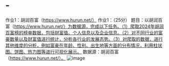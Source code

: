 # -
作业1：胡润百富（https://www.hurun.net/）
作业1：（25分）
题目：以胡润百富（https://www.hurun.net/）为数据源，完成以下任务。（1）爬取2024年胡润百富榜的榜单数据，包括财富值、个人信息以及企业信息。（2）对不同行业的富豪数量以及财富值进行统计，分析各行业的发展态势。（3）对爬取的数据，进行其他维度的分析，例如富豪在年龄、性别、出生地等方面的分布情况，利用柱状图、饼图、热力图等进行可视化展示。
数据源：胡润百富（https://www.hurun.net/）。
![image](https://github.com/user-attachments/assets/696f42b8-9b1f-40be-8262-c060f2475011)
